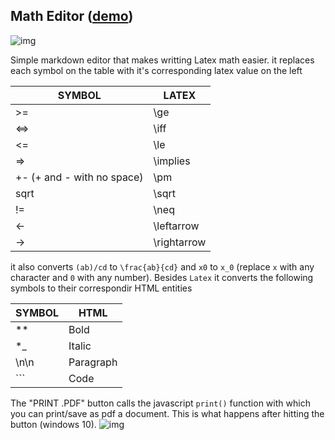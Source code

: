 ## Math Editor ([demo](https://greece4ever.github.io/Math-Editor/))

![img](https://i.imgur.com/Wa1zsKH.png)

Simple markdown editor that makes writting Latex math easier. it replaces each symbol on the table with it's corresponding latex value on the left

| SYMBOL | LATEX |
| --- | ----------- |
| >= | \ge |
| <=> |  \iff  |
| <= | \le |
| => | \implies |
| +- (+ and - with no space) | \pm |
| sqrt | \sqrt |
| != | \neq |
| <- | \leftarrow |
| -> | \rightarrow |

it also converts `(ab)/cd` to `\frac{ab}{cd}` and `x0` to `x_0` (replace `x` with any character and `0` with any number). Besides `Latex` it converts the following symbols to their correspondir HTML entities

| SYMBOL | HTML |
| --- | ----------- |
| ** | Bold |
| *_ | Italic |
| \n\n | Paragraph |
| ``` | Code |

The "PRINT .PDF" button calls the javascript `print()` function with which you can print/save as pdf a document. This is what happens after hitting the button (windows 10).
![img](https://i.imgur.com/Dw4BGEe.png)

